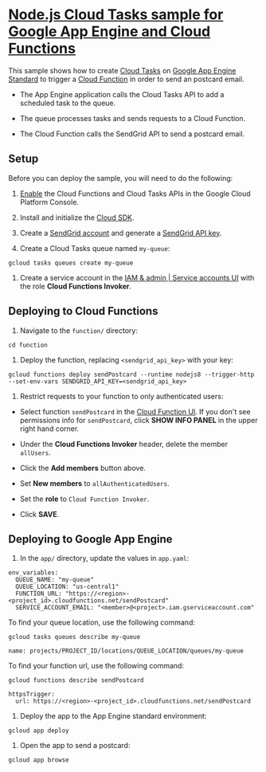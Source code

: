 # [Node.js Cloud Tasks sample for Google App Engine and Cloud Functions][tutorial-link]

This sample shows how to create [Cloud Tasks][cloud-tasks] on
[Google App Engine Standard][gae-std] to trigger a [Cloud Function][cloud-func]
in order to send an postcard email.

* The App Engine application calls the Cloud Tasks API to add a scheduled task to
the queue.

* The queue processes tasks and sends requests to a Cloud Function.

* The Cloud Function calls the SendGrid API to send a postcard email.

[tutorial-link]: https://cloud.google.com/tasks/docs/tutorial-gcf
[cloud-tasks]: https://cloud.google.com/tasks/docs/
[gae-std]: https://cloud.google.com/appengine/docs/standard/nodejs/
[cloud-func]: https://cloud.google.com/functions/

## Setup

Before you can deploy the sample, you will need to do the following:

1. [Enable](https://console.cloud.google.com/flows/enableapi?apiid=cloudfunctions.googleapis.com,cloudtasks.googleapis.com)
  the Cloud Functions and Cloud Tasks APIs in the Google Cloud Platform Console.

1. Install and initialize the [Cloud SDK](https://cloud.google.com/sdk/docs/).

1. Create a [SendGrid account](https://sendgrid.com/free) and generate a
  [SendGrid API key](https://app.sendgrid.com/settings/api_keys).

1. Create a Cloud Tasks queue named `my-queue`:

  ```
  gcloud tasks queues create my-queue
  ```

1. Create a service account in the
  [IAM & admin | Service accounts UI](https://pantheon.corp.google.com/iam-admin/serviceaccounts)
  with the role **Cloud Functions Invoker**.

## Deploying to Cloud Functions

1. Navigate to the `function/` directory:

  ```
  cd function
  ```

1. Deploy the function, replacing `<sendgrid_api_key>` with your key:

  ```
  gcloud functions deploy sendPostcard --runtime nodejs8 --trigger-http --set-env-vars SENDGRID_API_KEY=<sendgrid_api_key>
  ```

1. Restrict requests to your function to only authenticated users:

  * Select function `sendPostcard` in the
    [Cloud Function UI](https://console.cloud.google.com/functions/list). If you
    don't see permissions info for `sendPostcard`, click **SHOW INFO PANEL** in
    the upper right hand corner.

  * Under the **Cloud Functions Invoker** header, delete the member `allUsers`.

  * Click the **Add members** button above.

  * Set **New members** to `allAuthenticatedUsers`.

  * Set the **role** to `Cloud Function Invoker`.

  * Click **SAVE**.

## Deploying to Google App Engine

1. In the `app/` directory, update the values in `app.yaml`:

  ```
  env_variables:
    QUEUE_NAME: "my-queue"
    QUEUE_LOCATION: "us-central1"
    FUNCTION_URL: "https://<region>-<project_id>.cloudfunctions.net/sendPostcard"
    SERVICE_ACCOUNT_EMAIL: "<member>@<project>.iam.gserviceaccount.com"
  ```

  To find your queue location, use the following command:
  ```
  gcloud tasks queues describe my-queue

  name: projects/PROJECT_ID/locations/QUEUE_LOCATION/queues/my-queue
  ```

  To find your function url, use the following command:
  ```
  gcloud functions describe sendPostcard

  httpsTrigger:
    url: https://<region>-<project_id>.cloudfunctions.net/sendPostcard
  ```

1. Deploy the app to the App Engine standard environment:

  ```
  gcloud app deploy
  ```

1. Open the app to send a postcard:

  ```
  gcloud app browse
  ```
